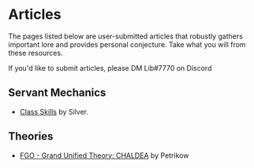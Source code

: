 # Articles

The pages listed below are user-submitted articles that robustly gathers important lore and provides personal conjecture. Take what you will from these resources.

If you'd like to submit articles, please DM Lib#7770 on Discord

## Servant Mechanics

* [Class Skills](Articles/class-skills.md) by Silver.

## Theories

* [FGO - Grand Unified Theory: CHALDEA](https://forums.nrvnqsr.com/showthread.php/9380-Grand-Unified-Theory-CHALDEA) by Petrikow